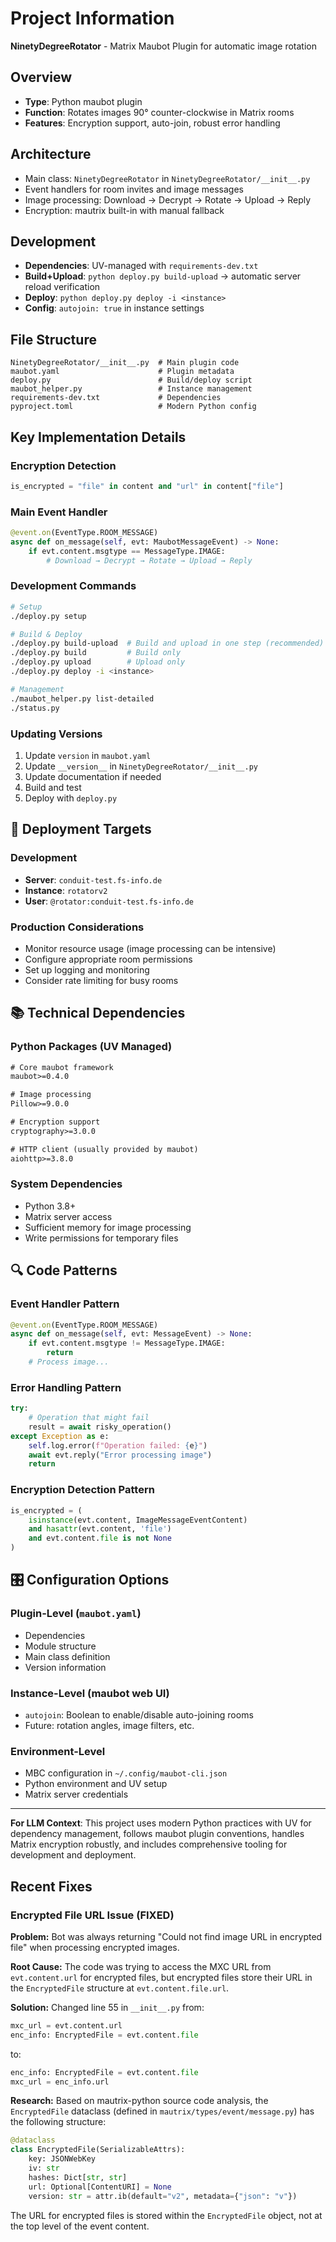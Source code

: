# Project Information

**NinetyDegreeRotator** - Matrix Maubot Plugin for automatic image rotation

## Overview
- **Type**: Python maubot plugin  
- **Function**: Rotates images 90° counter-clockwise in Matrix rooms
- **Features**: Encryption support, auto-join, robust error handling

## Architecture
- Main class: `NinetyDegreeRotator` in `NinetyDegreeRotator/__init__.py`
- Event handlers for room invites and image messages
- Image processing: Download → Decrypt → Rotate → Upload → Reply
- Encryption: mautrix built-in with manual fallback

## Development
- **Dependencies**: UV-managed with `requirements-dev.txt`
- **Build+Upload**: `python deploy.py build-upload` → automatic server reload verification
- **Deploy**: `python deploy.py deploy -i <instance>`
- **Config**: `autojoin: true` in instance settings

## File Structure
```
NinetyDegreeRotator/__init__.py  # Main plugin code
maubot.yaml                      # Plugin metadata  
deploy.py                        # Build/deploy script
maubot_helper.py                 # Instance management
requirements-dev.txt             # Dependencies
pyproject.toml                   # Modern Python config
```
## Key Implementation Details

### Encryption Detection
```python
is_encrypted = "file" in content and "url" in content["file"]
```

### Main Event Handler
```python
@event.on(EventType.ROOM_MESSAGE)
async def on_message(self, evt: MaubotMessageEvent) -> None:
    if evt.content.msgtype == MessageType.IMAGE:
        # Download → Decrypt → Rotate → Upload → Reply
```

### Development Commands
```bash
# Setup
./deploy.py setup

# Build & Deploy
./deploy.py build-upload  # Build and upload in one step (recommended)
./deploy.py build         # Build only
./deploy.py upload        # Upload only
./deploy.py deploy -i <instance>

# Management
./maubot_helper.py list-detailed
./status.py
```


### Updating Versions
1. Update `version` in `maubot.yaml`
2. Update `__version__` in `NinetyDegreeRotator/__init__.py`
3. Update documentation if needed
4. Build and test
5. Deploy with `deploy.py`

## 🚀 Deployment Targets

### Development
- **Server**: `conduit-test.fs-info.de`
- **Instance**: `rotatorv2`
- **User**: `@rotator:conduit-test.fs-info.de`

### Production Considerations
- Monitor resource usage (image processing can be intensive)
- Configure appropriate room permissions
- Set up logging and monitoring
- Consider rate limiting for busy rooms

## 📚 Technical Dependencies

### Python Packages (UV Managed)
```txt
# Core maubot framework
maubot>=0.4.0

# Image processing
Pillow>=9.0.0

# Encryption support
cryptography>=3.0.0

# HTTP client (usually provided by maubot)
aiohttp>=3.8.0
```

### System Dependencies
- Python 3.8+
- Matrix server access
- Sufficient memory for image processing
- Write permissions for temporary files

## 🔍 Code Patterns

### Event Handler Pattern
```python
@event.on(EventType.ROOM_MESSAGE)
async def on_message(self, evt: MessageEvent) -> None:
    if evt.content.msgtype != MessageType.IMAGE:
        return
    # Process image...
```

### Error Handling Pattern
```python
try:
    # Operation that might fail
    result = await risky_operation()
except Exception as e:
    self.log.error(f"Operation failed: {e}")
    await evt.reply("Error processing image")
    return
```

### Encryption Detection Pattern
```python
is_encrypted = (
    isinstance(evt.content, ImageMessageEventContent) 
    and hasattr(evt.content, 'file') 
    and evt.content.file is not None
)
```

## 🎛️ Configuration Options

### Plugin-Level (`maubot.yaml`)
- Dependencies
- Module structure
- Main class definition
- Version information

### Instance-Level (maubot web UI)
- `autojoin`: Boolean to enable/disable auto-joining rooms
- Future: rotation angles, image filters, etc.

### Environment-Level
- MBC configuration in `~/.config/maubot-cli.json`
- Python environment and UV setup
- Matrix server credentials

---

**For LLM Context**: This project uses modern Python practices with UV for dependency management, follows maubot plugin conventions, handles Matrix encryption robustly, and includes comprehensive tooling for development and deployment.

## Recent Fixes

### Encrypted File URL Issue (FIXED)
**Problem:** Bot was always returning "Could not find image URL in encrypted file" when processing encrypted images.

**Root Cause:** The code was trying to access the MXC URL from `evt.content.url` for encrypted files, but encrypted files store their URL in the `EncryptedFile` structure at `evt.content.file.url`.

**Solution:** Changed line 55 in `__init__.py` from:
```python
mxc_url = evt.content.url
enc_info: EncryptedFile = evt.content.file
```
to:
```python
enc_info: EncryptedFile = evt.content.file
mxc_url = enc_info.url
```

**Research:** Based on mautrix-python source code analysis, the `EncryptedFile` dataclass (defined in `mautrix/types/event/message.py`) has the following structure:
```python
@dataclass
class EncryptedFile(SerializableAttrs):
    key: JSONWebKey
    iv: str
    hashes: Dict[str, str]
    url: Optional[ContentURI] = None
    version: str = attr.ib(default="v2", metadata={"json": "v"})
```

The URL for encrypted files is stored within the `EncryptedFile` object, not at the top level of the event content.
